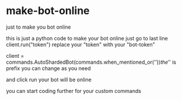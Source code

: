 # make-bot-online
just to make you bot online

this is just a python code to make your bot online 
just go to last line client.run("token")
replace your "token" with your "bot-token"

client = commands.AutoShardedBot(commands.when_mentioned_or('$'))
the '$' is prefix you can change as you need

and click run your bot will be online

you can start coding further for your custom commands
